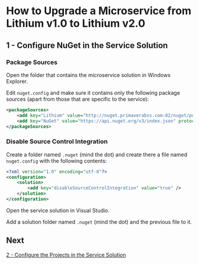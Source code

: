 # How to Upgrade a Microservice from Lithium v1.0 to Lithium v2.0

## 1 - Configure NuGet in the Service Solution

### Package Sources

Open the folder that contains the microservice solution in Windows Explorer.

Edit `nuget.config` and make sure it contains only the following package sources (apart from those that are specific to the service):

```xml
<packageSources>
    <add key="Lithium" value="http://nuget.primaverabss.com:82/nuget/public-lithium-general" />
    <add key="NuGet" value="https://api.nuget.org/v3/index.json" protocolVersion="3" />
</packageSources>
```

### Disable Source Control Integration

Create a folder named `.nuget` (mind the dot) and create there a file named `nuget.config` with the following contents:

```xml
<?xml version="1.0" encoding="utf-8"?>
<configuration>
    <solution>
        <add key="disableSourceControlIntegration" value="true" />
    </solution>
</configuration>
```

Open the service solution in Visual Studio.

Add a solution folder named `.nuget` (mind the dot) and the previous file to it.

## Next

[2 - Configure the Projects in the Service Solution](./02-configure-projects.md)